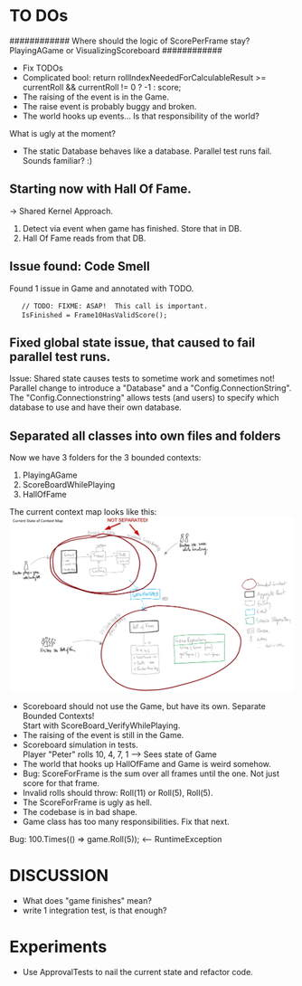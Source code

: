 # TO DOs
############
Where should the logic of ScorePerFrame stay? PlayingAGame or VisualizingScoreboard
############

* Fix TODOs
* Complicated bool:     return rollIndexNeededForCalculableResult >= currentRoll && currentRoll != 0 ? -1 : score;
* The raising of the event is in the Game.
* The raise event is probably buggy and broken.
* The world hooks up events... Is that responsibility of the world?

What is ugly at the moment?
* The static Database behaves like a database. Parallel test runs fail. Sounds familiar? :)



## Starting now with Hall Of Fame. 
-> Shared Kernel Approach.

   1. Detect via event when game has finished. Store that in DB.  
   2. Hall Of Fame reads from that DB.  


## Issue found: Code Smell
Found 1 issue in Game and annotated with TODO. 
  
       // TODO: FIXME: ASAP!  This call is important. 
       IsFinished = Frame10HasValidScore();

## Fixed global state issue, that caused to fail parallel test runs.
Issue: Shared state causes tests to sometime work and sometimes not!
Parallel change to introduce a "Database" and a "Config.ConnectionString". 
The "Config.Connectionstring" allows tests (and users) to specify which database to use and have their own database. 

## Separated all classes into own files and folders
Now we have 3 folders for the 3 bounded contexts: 
  1. PlayingAGame
  2. ScoreBoardWhilePlaying 
  3. HallOfFame


The current context map looks like this:
![Current Context Map - 2 Bounded Context](images/2019-07-12-bounded-context-not-separated.png)


  * Scoreboard should not use the Game, but have its own. Separate Bounded Contexts!  
    Start with ScoreBoard_VerifyWhilePlaying.  
  * The raising of the event is still in the Game.  
  * Scoreboard simulation in tests.  
    Player "Peter" rolls 10, 4, 7, 1 --> Sees state of Game
  * The world that hooks up HallOfFame and Game is weird somehow.
  * Bug: ScoreForFrame is the sum over all frames until the one. Not just score for that frame.
  * Invalid rolls should throw: Roll(11) or Roll(5), Roll(5). 
  * The ScoreForFrame is ugly as hell.  
  * The codebase is in bad shape. 
  * Game class has too many responsibilities. Fix that next.

Bug: 100.Times(() => game.Roll(5)); <-- RuntimeException




# DISCUSSION
*    What does "game finishes" mean?
*    write 1 integration test, is that enough?

# Experiments
* Use ApprovalTests to nail the current state and refactor code.
